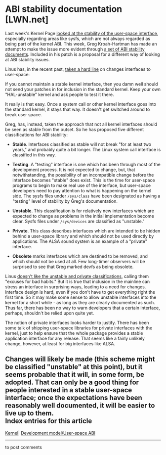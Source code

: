 # ABI stability documentation [LWN.net]

Last week's Kernel Page [looked at the stability of the user-space interface](http://lwn.net/Articles/172986/), especially regarding areas like sysfs, which are not always regarded as being part of the kernel ABI. This week, Greg Kroah-Hartman has made an attempt to make the issue more evident through [a set of ABI stability documents](http://lwn.net/Articles/173661/). Included in his patch is a proposal for a different way of looking at ABI stability issues. 

Linus has, in the recent past, [taken a hard line](http://lwn.net/Articles/172989/) on changes interfaces to user-space: 

If you cannot maintain a stable kernel interface, then you damn well should not send your patches in for inclusion in the standard kernel. Keep your own "HAL-unstable" kernel and ask people to test it there. 

It really is that easy. Once a system call or other kernel interface goes into the standard kernel, it stays that way. It doesn't get switched around to break user space. 

Greg, has, instead, taken the approach that not all kernel interfaces should be seen as stable from the outset. So he has proposed five different classifications for ABI stability: 

  * **Stable**. Interfaces classified as stable will not break "for at least two years," and probably quite a bit longer. The Linux system call interface is classified in this way. 

  * **Testing**. A "testing" interface is one which has been through most of the development process. It is not expected to change, but, that notwithstanding, the possibility of an incompatible change before the interface becomes "stable" does exist. This is the time for user-space programs to begin to make real use of the interface, but user-space developers need to pay attention to what is happening on the kernel side. The sysfs files under `/sys/class` have been designated as having a "testing" level of stability by Greg's documentation. 

  * **Unstable**. This classification is for relatively new interfaces which are expected to change as problems in the initial implementation become clear. Sysfs files under `/sys/devices` are classified as "unstable." 

  * **Private**. This class describes interfaces which are intended to be hidden behind a user-space library and which should not be used directly by applications. The ALSA sound system is an example of a "private" interface. 

  * **Obsolete** marks interfaces which are destined to be removed, and which should not be used at all. Few long-timer observers will be surprised to see that Greg marked devfs as being obsolete. 




Linus [doesn't like the unstable and private classifications](/Articles/173757/), calling them "excuses for bad habits." But it is true that inclusion in the mainline can stress an interface in surprising ways, leading to a need for changes. Interface design is hard, even if you don't have to get everything right the first time. So it may make some sense to allow unstable interfaces into the kernel for a short while - as long as they are clearly documented as such. Thus far, there has been no way to warn developers that a certain interface, perhaps, shouldn't be relied upon quite yet. 

The notion of private interfaces looks harder to justify. There has been some talk of shipping user-space libraries for private interfaces with the kernel, just to help ensure that the whole package provides a stable application interface for any release. That seems like a fairly unlikely change, however, at least for big interfaces like ALSA. 

Changes will likely be made (this scheme might be classified "unstable" at this point), but it seems probable that it will, in some form, be adopted. That can only be a good thing for people interested in a stable user-space interface; once the expectations have been reasonably well documented, it will be easier to live up to them.  
Index entries for this article  
---  
[Kernel](/Kernel/Index)| [Development model/User-space ABI](/Kernel/Index#Development_model-User-space_ABI)  
  


* * *

to post comments 
